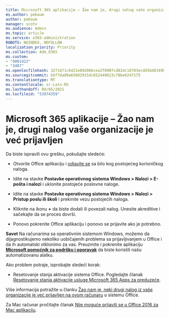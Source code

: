 ```yaml
---
title: Microsoft 365 aplikacije – Žao nam je, drugi nalog vaše organizacije je već prijavljen
ms.author: pebaum
author: pebaum
manager: scotv
ms.audience: Admin
ms.topic: article
ms.service: o365-administration
ROBOTS: NOINDEX, NOFOLLOW
localization_priority: Priority
ms.collection: Adm_O365
ms.custom:
- "9001422"
- "3407"
ms.openlocfilehash: 3271471c6421e892066cea2f0007cd81dc10783ecdd5bd8349bbe298a31990ab
ms.sourcegitcommit: b5f7da89a650d2915dc652449623c78be6247175
ms.translationtype: MT
ms.contentlocale: sr-Latn-RS
ms.lasthandoff: 08/05/2021
ms.locfileid: "53974359"
---
```

# <a name="microsoft-365-apps-message---sorry-another-account-from-your-organization-is-already-signed-in"></a>Microsoft 365 aplikacije – Žao nam je, drugi nalog vaše organizacije je već prijavljen

Da biste ispravili ovu grešku, pokušajte sledeće:

- Otvorite Office aplikaciju i [odjavite se](https://support.office.com/article/sign-out-of-office-5a20dc11-47e9-4b6f-945d-478cb6d92071) sa bilo kog postojećeg korisničkog naloga.

- Idite na stavke **Postavke operativnog sistema Windows > Nalozi > E-pošta i nalozi** i uklonite postojeće poslovne naloge.

- Idite na stavke **Postavke operativnog sistema Windows > Nalozi > Pristup poslu ili školi** i prekinite vezu postojećih naloga. 

- Kliknite na ikonu **+** da biste dodali ili povezali nalog. Unesite akreditive i sačekajte da se proces dovrši.

- Ponovo pokrenite Office aplikaciju i ponovo se prijavite ako je potrebno. 

**Savet** Na računarima sa operativnim sistemom Windows, možemo da dijagnostikujemo nekoliko uobičajenih problema sa prijavljivanjem u Office i da ih automatski otklonimo za vas. Preuzmite i pokrenite aplikaciju  **[Microsoft pomoćnik za podršku i oporavak](https://aka.ms/SaRA-OfficeSignInScenario)** da biste koristili našu automatizovanu alatku.

Ako problem potraje, isprobajte sledeći korak: 

- Resetovanje stanja aktivacije sistema Office. Pogledajte članak [Resetovanje stanja aktivacije usluge Microsoft 365 Apps za preduzeće](https://docs.microsoft.com/office365/troubleshoot/activation/reset-office-365-proplus-activation-state).

Više informacija potražite u članku [Žao nam je, neki drugi nalog iz vaše organizacije je već prijavljen na ovom računaru](https://docs.microsoft.com/office/troubleshoot/error-messages/another-account-already-signed-in) u sistemu Office.

Za Mac računar pročitajte članak [Nije moguće prijaviti se u Office 2016 za Mac aplikaciju](https://docs.microsoft.com/office365/troubleshoot/authentication/sign-in-to-office-2016-for-mac-fail).
